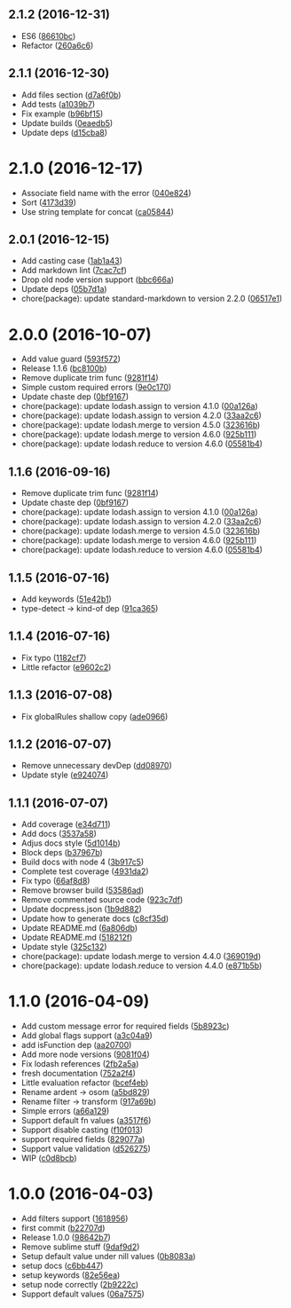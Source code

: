 <a name="2.1.2"></a>
## 2.1.2 (2016-12-31)

* ES6 ([86610bc](https://github.com/kikobeats/osom/commit/86610bc))
* Refactor ([260a6c6](https://github.com/kikobeats/osom/commit/260a6c6))



<a name="2.1.1"></a>
## 2.1.1 (2016-12-30)

* Add files section ([d7a6f0b](https://github.com/kikobeats/osom/commit/d7a6f0b))
* Add tests ([a1039b7](https://github.com/kikobeats/osom/commit/a1039b7))
* Fix example ([b96bf15](https://github.com/kikobeats/osom/commit/b96bf15))
* Update builds ([0eaedb5](https://github.com/kikobeats/osom/commit/0eaedb5))
* Update deps ([d15cba8](https://github.com/kikobeats/osom/commit/d15cba8))



<a name="2.1.0"></a>
# 2.1.0 (2016-12-17)

* Associate field name with the error ([040e824](https://github.com/kikobeats/osom/commit/040e824))
* Sort ([4173d39](https://github.com/kikobeats/osom/commit/4173d39))
* Use string template for concat ([ca05844](https://github.com/kikobeats/osom/commit/ca05844))



<a name="2.0.1"></a>
## 2.0.1 (2016-12-15)

* Add casting case ([1ab1a43](https://github.com/kikobeats/osom/commit/1ab1a43))
* Add markdown lint ([7cac7cf](https://github.com/kikobeats/osom/commit/7cac7cf))
* Drop old node version support ([bbc666a](https://github.com/kikobeats/osom/commit/bbc666a))
* Update deps ([05b7d1a](https://github.com/kikobeats/osom/commit/05b7d1a))
* chore(package): update standard-markdown to version 2.2.0 ([06517e1](https://github.com/kikobeats/osom/commit/06517e1))



<a name="2.0.0"></a>
# 2.0.0 (2016-10-07)

* Add value guard ([593f572](https://github.com/kikobeats/osom/commit/593f572))
* Release 1.1.6 ([bc8100b](https://github.com/kikobeats/osom/commit/bc8100b))
* Remove duplicate trim func ([9281f14](https://github.com/kikobeats/osom/commit/9281f14))
* Simple custom required errors ([9e0c170](https://github.com/kikobeats/osom/commit/9e0c170))
* Update chaste dep ([0bf9167](https://github.com/kikobeats/osom/commit/0bf9167))
* chore(package): update lodash.assign to version 4.1.0 ([00a126a](https://github.com/kikobeats/osom/commit/00a126a))
* chore(package): update lodash.assign to version 4.2.0 ([33aa2c6](https://github.com/kikobeats/osom/commit/33aa2c6))
* chore(package): update lodash.merge to version 4.5.0 ([323616b](https://github.com/kikobeats/osom/commit/323616b))
* chore(package): update lodash.merge to version 4.6.0 ([925b111](https://github.com/kikobeats/osom/commit/925b111))
* chore(package): update lodash.reduce to version 4.6.0 ([05581b4](https://github.com/kikobeats/osom/commit/05581b4))



<a name="1.1.6"></a>
## 1.1.6 (2016-09-16)

* Remove duplicate trim func ([9281f14](https://github.com/kikobeats/osom/commit/9281f14))
* Update chaste dep ([0bf9167](https://github.com/kikobeats/osom/commit/0bf9167))
* chore(package): update lodash.assign to version 4.1.0 ([00a126a](https://github.com/kikobeats/osom/commit/00a126a))
* chore(package): update lodash.assign to version 4.2.0 ([33aa2c6](https://github.com/kikobeats/osom/commit/33aa2c6))
* chore(package): update lodash.merge to version 4.5.0 ([323616b](https://github.com/kikobeats/osom/commit/323616b))
* chore(package): update lodash.merge to version 4.6.0 ([925b111](https://github.com/kikobeats/osom/commit/925b111))
* chore(package): update lodash.reduce to version 4.6.0 ([05581b4](https://github.com/kikobeats/osom/commit/05581b4))



<a name="1.1.5"></a>
## 1.1.5 (2016-07-16)

* Add keywords ([51e42b1](https://github.com/kikobeats/osom/commit/51e42b1))
* type-detect → kind-of dep ([91ca365](https://github.com/kikobeats/osom/commit/91ca365))



<a name="1.1.4"></a>
## 1.1.4 (2016-07-16)

* Fix typo ([1182cf7](https://github.com/kikobeats/osom/commit/1182cf7))
* Little refactor ([e9602c2](https://github.com/kikobeats/osom/commit/e9602c2))



<a name="1.1.3"></a>
## 1.1.3 (2016-07-08)

* Fix globalRules shallow copy ([ade0966](https://github.com/kikobeats/osom/commit/ade0966))



<a name="1.1.2"></a>
## 1.1.2 (2016-07-07)

* Remove unnecessary devDep ([dd08970](https://github.com/kikobeats/osom/commit/dd08970))
* Update style ([e924074](https://github.com/kikobeats/osom/commit/e924074))



<a name="1.1.1"></a>
## 1.1.1 (2016-07-07)

* Add coverage ([e34d711](https://github.com/kikobeats/osom/commit/e34d711))
* Add docs ([3537a58](https://github.com/kikobeats/osom/commit/3537a58))
* Adjus docs style ([5d1014b](https://github.com/kikobeats/osom/commit/5d1014b))
* Block deps ([b37967b](https://github.com/kikobeats/osom/commit/b37967b))
* Build docs with node 4 ([3b917c5](https://github.com/kikobeats/osom/commit/3b917c5))
* Complete test coverage ([4931da2](https://github.com/kikobeats/osom/commit/4931da2))
* Fix typo ([66af8d8](https://github.com/kikobeats/osom/commit/66af8d8))
* Remove browser build ([53586ad](https://github.com/kikobeats/osom/commit/53586ad))
* Remove commented source code ([923c7df](https://github.com/kikobeats/osom/commit/923c7df))
* Update docpress.json ([1b9d882](https://github.com/kikobeats/osom/commit/1b9d882))
* Update how to generate docs ([c8cf35d](https://github.com/kikobeats/osom/commit/c8cf35d))
* Update README.md ([6a806db](https://github.com/kikobeats/osom/commit/6a806db))
* Update README.md ([518212f](https://github.com/kikobeats/osom/commit/518212f))
* Update style ([325c132](https://github.com/kikobeats/osom/commit/325c132))
* chore(package): update lodash.merge to version 4.4.0 ([369019d](https://github.com/kikobeats/osom/commit/369019d))
* chore(package): update lodash.reduce to version 4.4.0 ([e871b5b](https://github.com/kikobeats/osom/commit/e871b5b))



<a name="1.1.0"></a>
# 1.1.0 (2016-04-09)

* Add custom message error for required fields ([5b8923c](https://github.com/kikobeats/osom/commit/5b8923c))
* Add global flags support ([a3c04a9](https://github.com/kikobeats/osom/commit/a3c04a9))
* add isFunction dep ([aa20700](https://github.com/kikobeats/osom/commit/aa20700))
* Add more node versions ([9081f04](https://github.com/kikobeats/osom/commit/9081f04))
* Fix lodash references ([2fb2a5a](https://github.com/kikobeats/osom/commit/2fb2a5a))
* fresh documentation ([752a2f4](https://github.com/kikobeats/osom/commit/752a2f4))
* Little evaluation refactor ([bcef4eb](https://github.com/kikobeats/osom/commit/bcef4eb))
* Rename ardent → osom ([a5bd829](https://github.com/kikobeats/osom/commit/a5bd829))
* Rename filter → transform ([917a69b](https://github.com/kikobeats/osom/commit/917a69b))
* Simple errors ([a66a129](https://github.com/kikobeats/osom/commit/a66a129))
* Support default fn values ([a3517f6](https://github.com/kikobeats/osom/commit/a3517f6))
* Support disable casting ([f10f013](https://github.com/kikobeats/osom/commit/f10f013))
* support required fields ([829077a](https://github.com/kikobeats/osom/commit/829077a))
* Support value validation ([d526275](https://github.com/kikobeats/osom/commit/d526275))
* WIP ([c0d8bcb](https://github.com/kikobeats/osom/commit/c0d8bcb))



<a name="1.0.0"></a>
# 1.0.0 (2016-04-03)

* Add filters support ([1618956](https://github.com/kikobeats/osom/commit/1618956))
* first commit ([b22707d](https://github.com/kikobeats/osom/commit/b22707d))
* Release 1.0.0 ([98642b7](https://github.com/kikobeats/osom/commit/98642b7))
* Remove sublime stuff ([9daf9d2](https://github.com/kikobeats/osom/commit/9daf9d2))
* Setup default value under nill values ([0b8083a](https://github.com/kikobeats/osom/commit/0b8083a))
* setup docs ([c6bb447](https://github.com/kikobeats/osom/commit/c6bb447))
* setup keywords ([82e56ea](https://github.com/kikobeats/osom/commit/82e56ea))
* setup node correctly ([2b9222c](https://github.com/kikobeats/osom/commit/2b9222c))
* Support default values ([06a7575](https://github.com/kikobeats/osom/commit/06a7575))



